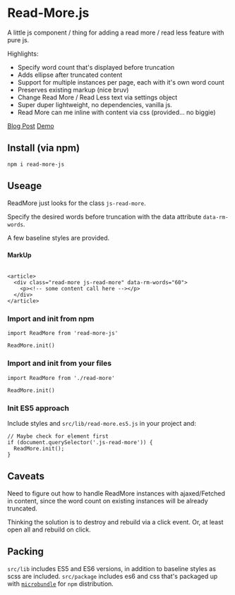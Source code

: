 # Read-More.js

A little js component / thing for adding a read more / read less feature with pure js.

Highlights:

- Specify word count that's displayed before truncation
- Adds ellipse after truncated content
- Support for multiple instances per page, each with it's own word count
- Preserves existing markup (nice bruv)
- Change Read More / Read Less text via settings object
- Super duper lightweight, no dependencies, vanilla js.
- Read More can me inline with content via css (provided... no biggie)

[Blog Post](http://stephenscaff.com/articles/2018/12/readmore-js/)
[Demo](https://codepen.io/StephenScaff/full/oPbbMx)

## Install (via npm)

`npm i read-more-js`


## Useage

ReadMore just looks for the class `js-read-more`.

Specify the desired words before truncation with the data attribute `data-rm-words`.

A few baseline styles are provided.

###


#### MarkUp
```

<article>
  <div class="read-more js-read-more" data-rm-words="60">
    <p><!-- some content call here --></p>
  </div>
</article>
```

### Import and init from npm
```
import ReadMore from 'read-more-js'

ReadMore.init()
```

### Import and init from your files
```
import ReadMore from './read-more'

ReadMore.init()
```

### Init ES5 approach

Include styles and `src/lib/read-more.es5.js` in your project and:

```
// Maybe check for element first
if (document.querySelector('.js-read-more')) {
  ReadMore.init();
}
```


## Caveats

Need to figure out how to handle ReadMore instances with ajaxed/Fetched in content, since the word count on existing instances will be already truncated.

Thinking the solution is to destroy and rebuild via a click event. Or, at least open all and rebuild on click.


## Packing

`src/lib` includes ES5 and ES6 versions, in addition to baseline styles as scss are included.
`src/package` includes es6 and css that's packaged up with [`microbundle`]() for `npm` distribution.
